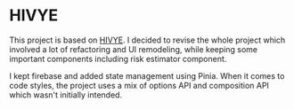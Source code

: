 # HIVYE 
This project is based on [HIVYE](https://github.com/AaronVillano/Mobile_Application.git).  I decided to revise the whole project which involved a lot of refactoring and UI remodeling, while keeping some important components including risk estimator component. 

I kept firebase and added state management using Pinia. When it comes to code styles, the project uses a mix of options API and composition API which wasn't initially intended.

